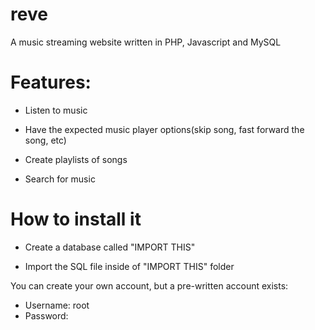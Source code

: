 # reve


A music streaming website written in PHP, Javascript and MySQL

# Features:

  - Listen to music
  - Have the expected music player options(skip song, fast forward the song, etc)
  
  - Create playlists of songs
  
  - Search for music


# How to install it

 
- Create a database called "IMPORT THIS"
 
- Import the SQL file inside of "IMPORT THIS" folder 
 

You can create your own account, but a pre-written account exists:
 - Username: root
 - Password: 
